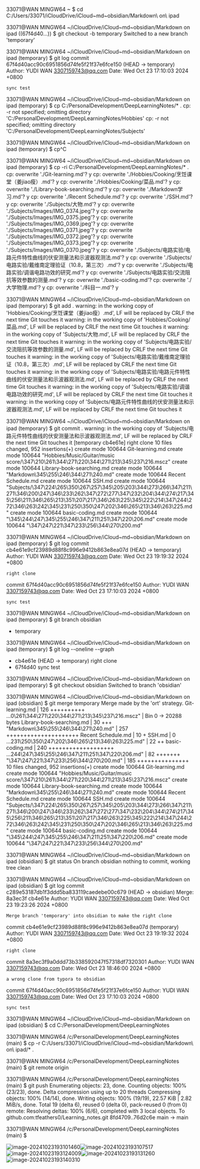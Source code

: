 33071@WAN MINGW64 ~
$ cd C:/Users/33071/iCloudDrive/iCloud~md~obsidian/Markdown\ on\ ipad

33071@WAN MINGW64 ~/iCloudDrive/iCloud~md~obsidian/Markdown on ipad ((67f4d40...))
$ git checkout -b temporary
Switched to a new branch 'temporary'

33071@WAN MINGW64 ~/iCloudDrive/iCloud~md~obsidian/Markdown on ipad (temporary)
$ git log
commit 67f4d40acc90c6951856d74fe5f21f37e6fce150 (HEAD -> temporary)
Author: YUDI WAN <3307159743@qq.com>
Date:   Wed Oct 23 17:10:03 2024 +0800

    sync test

33071@WAN MINGW64 ~/iCloudDrive/iCloud~md~obsidian/Markdown on ipad (temporary)
$ cp C:/PersonalDevelopment/DeepLearningNotes/* .
cp: -r not specified; omitting directory 'C:/PersonalDevelopment/DeepLearningNotes/Hobbies'
cp: -r not specified; omitting directory 'C:/PersonalDevelopment/DeepLearningNotes/Subjects'

33071@WAN MINGW64 ~/iCloudDrive/iCloud~md~obsidian/Markdown on ipad (temporary)
$ cp^C

33071@WAN MINGW64 ~/iCloudDrive/iCloud~md~obsidian/Markdown on ipad (temporary)
$ cp -ri C:/PersonalDevelopment/DeepLearningNotes/* .
cp: overwrite './Git-learning.md'? y
cp: overwrite './Hobbies/Cooking/烹饪课堂（姜jiao瘦）.md'? y
cp: overwrite './Hobbies/Cooking/菜品.md'? y
cp: overwrite './Library-book-searching.md'? y
cp: overwrite './Markdown学习.md'? y
cp: overwrite './Recent Schedule.md'? y
cp: overwrite './SSH.md'? y
cp: overwrite './Subjects/大物.md'? y
cp: overwrite './Subjects/Images/IMG_0374.jpeg'? y
cp: overwrite './Subjects/Images/IMG_0375.jpeg'? y
cp: overwrite './Subjects/Images/IMG_0369.jpeg'? y
cp: overwrite './Subjects/Images/IMG_0371.jpeg'? y
cp: overwrite './Subjects/Images/IMG_0372.jpeg'? y
cp: overwrite './Subjects/Images/IMG_0373.jpeg'? y
cp: overwrite './Subjects/Images/IMG_0370.jpeg'? y
cp: overwrite './Subjects/电路实验/电路元件特性曲线的伏安测量法和示波器观测法.md'? y
cp: overwrite './Subjects/电路实验/戴维南定理验证（10.8，第三次）.md'? y
cp: overwrite './Subjects/电路实验/调谐电路功效的研究.md'? y
cp: overwrite './Subjects/电路实验/交流阻抗等效参数的测量.md'? y
cp: overwrite './basic-coding.md'?
cp: overwrite './大学物理.md'? y
cp: overwrite './科目一.md'? y

33071@WAN MINGW64 ~/iCloudDrive/iCloud~md~obsidian/Markdown on ipad (temporary)
$ git add .
warning: in the working copy of 'Hobbies/Cooking/烹饪课堂（姜jiao瘦）.md', LF will be replaced by CRLF the next time Git touches it
warning: in the working copy of 'Hobbies/Cooking/菜品.md', LF will be replaced by CRLF the next time Git touches it
warning: in the working copy of 'Subjects/大物.md', LF will be replaced by CRLF the next time Git touches it
warning: in the working copy of 'Subjects/电路实验/交流阻抗等效参数的测量.md', LF will be replaced by CRLF the next time Git touches it
warning: in the working copy of 'Subjects/电路实验/戴维南定理验证（10.8，第三次）.md', LF will be replaced by CRLF the next time Git touches it
warning: in the working copy of 'Subjects/电路实验/电路元件特性曲线的伏安测量法和示波器观测法.md', LF will be replaced by CRLF the next time Git touches it
warning: in the working copy of 'Subjects/电路实验/调谐电路功效的研究.md', LF will be replaced by CRLF the next time Git touches it
warning: in the working copy of 'Subjects/电路元件特性曲线的伏安测量法和示波器观测法.md', LF will be replaced by CRLF the next time Git touches it

33071@WAN MINGW64 ~/iCloudDrive/iCloud~md~obsidian/Markdown on ipad (temporary)
$ git commit .
warning: in the working copy of 'Subjects/电路元件特性曲线的伏安测量法和示波器观测法.md', LF will be replaced by CRLF the next time Git touches it
[temporary cb4e61e] right clone
 10 files changed, 952 insertions(+)
 create mode 100644 Git-learning.md
 create mode 100644 "Hobbies/Music/Guitar/music score/\347\210\261\344\271\220\344\271\213\345\237\216.mscz"
 create mode 100644 Library-book-searching.md
 create mode 100644 "Markdown\345\255\246\344\271\240.md"
 create mode 100644 Recent Schedule.md
 create mode 100644 SSH.md
 create mode 100644 "Subjects/\347\224\265\350\267\257\345\205\203\344\273\266\347\211\271\346\200\247\346\233\262\347\272\277\347\232\204\344\274\217\345\256\211\346\265\213\351\207\217\346\263\225\345\222\214\347\244\272\346\263\242\345\231\250\350\247\202\346\265\213\346\263\225.md"
 create mode 100644 basic-coding.md
 create mode 100644 "\345\244\247\345\255\246\347\211\251\347\220\206.md"
 create mode 100644 "\347\247\221\347\233\256\344\270\200.md"

33071@WAN MINGW64 ~/iCloudDrive/iCloud~md~obsidian/Markdown on ipad (temporary)
$ git log
commit cb4e61e9cf23989d88f8c996e9412b863e8ea07d (HEAD -> temporary)
Author: YUDI WAN <3307159743@qq.com>
Date:   Wed Oct 23 19:19:32 2024 +0800

    right clone

commit 67f4d40acc90c6951856d74fe5f21f37e6fce150
Author: YUDI WAN <3307159743@qq.com>
Date:   Wed Oct 23 17:10:03 2024 +0800

    sync test

33071@WAN MINGW64 ~/iCloudDrive/iCloud~md~obsidian/Markdown on ipad (temporary)
$ git branch
  obsidian
* temporary

33071@WAN MINGW64 ~/iCloudDrive/iCloud~md~obsidian/Markdown on ipad (temporary)
$ git log --oneline --graph
* cb4e61e (HEAD -> temporary) right clone
* 67f4d40 sync test

33071@WAN MINGW64 ~/iCloudDrive/iCloud~md~obsidian/Markdown on ipad (temporary)
$ git checkout obsidian
Switched to branch 'obsidian'

33071@WAN MINGW64 ~/iCloudDrive/iCloud~md~obsidian/Markdown on ipad (obsidian)
$ git merge temporary
Merge made by the 'ort' strategy.
 Git-learning.md                                    | 126 ++++++++++
 ...0\261\344\271\220\344\271\213\345\237\216.mscz" | Bin 0 -> 20288 bytes
 Library-book-searching.md                          |  30 +++
 "Markdown\345\255\246\344\271\240.md"              | 257 +++++++++++++++++++++
 Recent Schedule.md                                 |  10 +
 SSH.md                                             |   0
 ...231\250\350\247\202\346\265\213\346\263\225.md" |  22 ++
 basic-coding.md                                    | 240 +++++++++++++++++++
 ...244\247\345\255\246\347\211\251\347\220\206.md" |  82 +++++++
 "\347\247\221\347\233\256\344\270\200.md"          | 185 +++++++++++++++
 10 files changed, 952 insertions(+)
 create mode 100644 Git-learning.md
 create mode 100644 "Hobbies/Music/Guitar/music score/\347\210\261\344\271\220\344\271\213\345\237\216.mscz"
 create mode 100644 Library-book-searching.md
 create mode 100644 "Markdown\345\255\246\344\271\240.md"
 create mode 100644 Recent Schedule.md
 create mode 100644 SSH.md
 create mode 100644 "Subjects/\347\224\265\350\267\257\345\205\203\344\273\266\347\211\271\346\200\247\346\233\262\347\272\277\347\232\204\344\274\217\345\256\211\346\265\213\351\207\217\346\263\225\345\222\214\347\244\272\346\263\242\345\231\250\350\247\202\346\265\213\346\263\225.md"
 create mode 100644 basic-coding.md
 create mode 100644 "\345\244\247\345\255\246\347\211\251\347\220\206.md"
 create mode 100644 "\347\247\221\347\233\256\344\270\200.md"

33071@WAN MINGW64 ~/iCloudDrive/iCloud~md~obsidian/Markdown on ipad (obsidian)
$ git status
On branch obsidian
nothing to commit, working tree clean

33071@WAN MINGW64 ~/iCloudDrive/iCloud~md~obsidian/Markdown on ipad (obsidian)
$ git log
commit c289e53187db1f3ddd5ba833119caedebe00c679 (HEAD -> obsidian)
Merge: 8a3ec3f cb4e61e
Author: YUDI WAN <3307159743@qq.com>
Date:   Wed Oct 23 19:23:26 2024 +0800

    Merge branch 'temporary' into obsidian to make the right clone

commit cb4e61e9cf23989d88f8c996e9412b863e8ea07d (temporary)
Author: YUDI WAN <3307159743@qq.com>
Date:   Wed Oct 23 19:19:32 2024 +0800

    right clone

commit 8a3ec3f9a0ddd73b338592047f57318df7320301
Author: YUDI WAN <3307159743@qq.com>
Date:   Wed Oct 23 18:46:00 2024 +0800

    a wrong clone from typora to obsidian

commit 67f4d40acc90c6951856d74fe5f21f37e6fce150
Author: YUDI WAN <3307159743@qq.com>
Date:   Wed Oct 23 17:10:03 2024 +0800

    sync test

33071@WAN MINGW64 ~/iCloudDrive/iCloud~md~obsidian/Markdown on ipad (obsidian)
$ cd C:/PersonalDevelopment/DeepLearningNotes

33071@WAN MINGW64 /c/PersonalDevelopment/DeepLearningNotes (main)
$ cp -r C:/Users/33071/iCloudDrive/iCloud~md~obsidian/Markdown\ on\ ipad/* .

33071@WAN MINGW64 /c/PersonalDevelopment/DeepLearningNotes (main)
$ git remote
origin

33071@WAN MINGW64 /c/PersonalDevelopment/DeepLearningNotes (main)
$ git push
Enumerating objects: 23, done.
Counting objects: 100% (23/23), done.
Delta compression using up to 20 threads
Compressing objects: 100% (14/14), done.
Writing objects: 100% (19/19), 22.57 KiB | 2.82 MiB/s, done.
Total 19 (delta 6), reused 0 (delta 0), pack-reused 0 (from 0)
remote: Resolving deltas: 100% (6/6), completed with 3 local objects.
To github.com:tfeathers0/Learning_notes.git
   8fd4709..76d2c6e  main -> main

33071@WAN MINGW64 /c/PersonalDevelopment/DeepLearningNotes (main)
$

![image-20241023193101460](C:\Users\33071\AppData\Roaming\Typora\typora-user-images\image-20241023193101460.png)![image-20241023193107517](C:\Users\33071\AppData\Roaming\Typora\typora-user-images\image-20241023193107517.png)![image-20241023193124009](C:\Users\33071\AppData\Roaming\Typora\typora-user-images\image-20241023193124009.png)![image-20241023193131260](C:\Users\33071\AppData\Roaming\Typora\typora-user-images\image-20241023193131260.png)![image-20241023193140310](C:\Users\33071\AppData\Roaming\Typora\typora-user-images\image-20241023193140310.png)